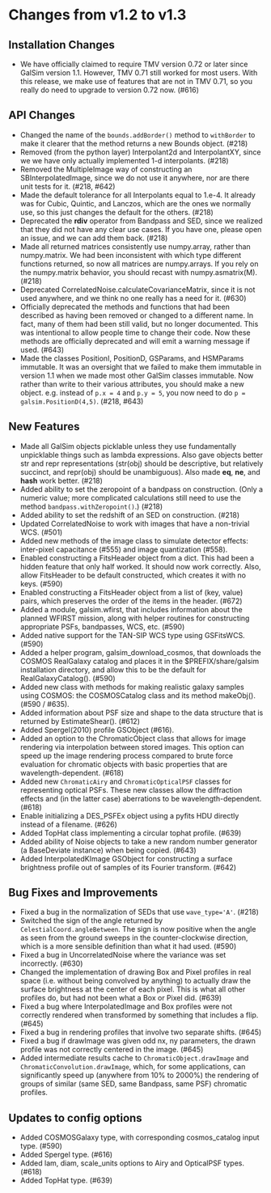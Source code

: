 Changes from v1.2 to v1.3
=========================

Installation Changes
--------------------

- We have officially claimed to require TMV version 0.72 or later since
  GalSim version 1.1.  However, TMV 0.71 still worked for most users.
  With this release, we make use of features that are not in TMV 0.71, so
  you really do need to upgrade to version 0.72 now. (#616)


API Changes
-----------

- Changed the name of the `bounds.addBorder()` method to `withBorder` to make
  it clearer that the method returns a new Bounds object. (#218)
- Removed (from the python layer) Interpolant2d and InterpolantXY, since we
  we have only actually implemented 1-d interpolants. (#218)
- Removed the MultipleImage way of constructing an SBInterpolatedImage, since
  we do not use it anywhere, nor are there unit tests for it. (#218, #642)
- Made the default tolerance for all Interpolants equal to 1.e-4.  It already
  was for Cubic, Quintic, and Lanczos, which are the ones we normally use,
  so this just changes the default for the others. (#218)
- Deprecated the __rdiv__ operator from Bandpass and SED, since we realized
  that they did not have any clear use cases.  If you have one, please open an
  issue, and we can add them back. (#218)
- Made all returned matrices consistently use numpy.array, rather than
  numpy.matrix.  We had been inconsistent with which type different functions
  returned, so now all matrices are numpy.arrays.  If you rely on the
  numpy.matrix behavior, you should recast with numpy.asmatrix(M). (#218)
- Deprecated CorrelatedNoise.calculateCovarianceMatrix, since it is not used
  anywhere, and we think no one really has a need for it. (#630)
- Officially deprecated the methods and functions that had been described as
  having been removed or changed to a different name.  In fact, many of them
  had been still valid, but no longer documented.  This was intentional to
  allow people time to change their code.  Now these methods are officially
  deprecated and will emit a warning message if used. (#643)
- Made the classes PositionI, PositionD, GSParams, and HSMParams immutable.
  It was an oversight that we failed to make them immutable in version 1.1 when
  we made most other GalSim classes immutable.  Now rather than write to their
  various attributes, you should make a new object. e.g. instead of `p.x = 4`
  and `p.y = 5`, you now need to do `p = galsim.PositionD(4,5)`. (#218, #643)


New Features
------------

- Made all GalSim objects picklable unless they use fundamentally unpicklable
  things such as lambda expressions.  Also gave objects better str and repr
  representations (str(obj) should be descriptive, but relatively succinct,
  and repr(obj) should be unambiguous).  Also made __eq__, __ne__, and __hash__
  work better. (#218)
- Added ability to set the zeropoint of a bandpass on construction.  (Only
  a numeric value; more complicated calculations still need to use the method
  `bandpass.withZeropoint()`.) (#218)
- Added ability to set the redshift of an SED on construction. (#218)
- Updated CorrelatedNoise to work with images that have a non-trivial WCS.
  (#501)
- Added new methods of the image class to simulate detector effects:
  inter-pixel capacitance (#555) and image quantization (#558).
- Enabled constructing a FitsHeader object from a dict.  This had been a hidden
  feature that only half worked.  It should now work correctly.  Also, allow
  FitsHeader to be default constructed, which creates it with no keys. (#590)
- Enabled constructing a FitsHeader object from a list of (key, value) pairs,
  which preserves the order of the items in the header. (#672)
- Added a module, galsim.wfirst, that includes information about the planned
  WFIRST mission, along with helper routines for constructing appropriate PSFs,
  bandpasses, WCS, etc.  (#590)
- Added native support for the TAN-SIP WCS type using GSFitsWCS. (#590)
- Added a helper program, galsim_download_cosmos, that downloads the COSMOS
  RealGalaxy catalog and places it in the $PREFIX/share/galsim installation
  directory, and allow this to be the default for RealGalaxyCatalog(). (#590)
- Added new class with methods for making realistic galaxy samples using COSMOS:
  the COSMOSCatalog class and its method makeObj(). (#590 / #635).
- Added information about PSF size and shape to the data structure that is
  returned by EstimateShear(). (#612)
- Added Spergel(2010) profile GSObject (#616).
- Added an option to the ChromaticObject class that allows for image rendering
  via interpolation between stored images.  This option can speed up the image
  rendering process compared to brute force evaluation for chromatic objects
  with basic properties that are wavelength-dependent. (#618)
- Added new `ChromaticAiry` and `ChromaticOpticalPSF` classes for representing
  optical PSFs.  These new classes allow the diffraction effects and (in the
  latter case) aberrations to be wavelength-dependent. (#618)
- Enable initializing a DES_PSFEx object using a pyfits HDU directly instead
  of a filename. (#626)
- Added TopHat class implementing a circular tophat profile. (#639)
- Added ability of Noise objects to take a new random number generator (a
  BaseDeviate instance) when being copied. (#643)
- Added InterpolatedKImage GSObject for constructing a surface brightness
  profile out of samples of its Fourier transform. (#642)

Bug Fixes and Improvements
--------------------------

- Fixed a bug in the normalization of SEDs that use `wave_type='A'`. (#218)
- Switched the sign of the angle returned by `CelestialCoord.angleBetween`.
  The sign is now positive when the angle as seen from the ground sweeps in
  the counter-clockwise direction, which is a more sensible definition than
  what it had used. (#590)
- Fixed a bug in UncorrelatedNoise where the variance was set incorrectly.
  (#630)
- Changed the implementation of drawing Box and Pixel profiles in real space
  (i.e. without being convolved by anything) to actually draw the surface
  brightness at the center of each pixel.  This is what all other profiles do,
  but had not been what a Box or Pixel did. (#639)
- Fixed a bug where InterpolatedImage and Box profiles were not correctly
  rendered when transformed by something that includes a flip. (#645)
- Fixed a bug in rendering profiles that involve two separate shifts. (#645)
- Fixed a bug if drawImage was given odd nx, ny parameters, the drawn profile
  was not correctly centered in the image. (#645)
- Added intermediate results cache to `ChromaticObject.drawImage` and
  `ChromaticConvolution.drawImage`, which, for some applications, can
  significantly speed up (anywhere from 10% to 2000%) the rendering of groups
  of similar (same SED, same Bandpass, same PSF) chromatic profiles.

Updates to config options
-------------------------

- Added COSMOSGalaxy type, with corresponding cosmos_catalog input type. (#590)
- Added Spergel type. (#616)
- Added lam, diam, scale_units options to Airy and OpticalPSF types. (#618)
- Added TopHat type. (#639)
